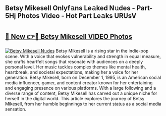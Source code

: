 ## Betsy Mikesell Onlyf𝚊ns Le𝚊ked N𝚞des - Part-5Hj Photos Video - Hot Part Le𝚊ks URUsV

# <h2><a href="http://ab97861.deff.icu/?id=Betsy+Mikesell">🔗 New 👉🔴 Betsy Mikesell VIDEO Photos</a></h2>

[![Betsy Mikesell N𝚞des](https://i.imgur.com/rIISA9y.gif)](http://ab97861.deff.icu/?id=Betsy+Mikesell)
Betsy Mikesell is a rising star in the indie-pop scene. With a voice that evokes vulnerability and strength in equal measure, she crafts heartfelt songs that resonate with audiences on a deeply personal level. Her music tackles complex themes like mental health, heartbreak, and societal expectations, making her a voice for her generation. Betsy Mikesell, born on December 1, 1995, is an American social media influencer, gamer, and content creator known for her entertaining and engaging presence on various platforms. With a large following and a diverse range of content, Betsy Mikesell has carved out a unique niche for herself in the digital world. This article explores the journey of Betsy Mikesell, from her humble beginnings to her current status as a social media sensation.
